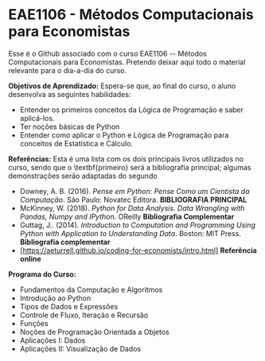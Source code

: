 # EAE1106 - Métodos Computacionais para Economistas


Esse é o Github associado com o curso EAE1106 -- Métodos Computacionais para Economistas. Pretendo deixar aqui todo o material relevante para o dia-a-dia do curso. 

**Objetivos de Aprendizado:**  Espera-se que, ao final do curso, o aluno desenvolva as seguintes habilidades:
* Entender os primeiros conceitos da Lógica de Programação e saber aplicá-los.
* Ter noções básicas de Python
* Entender como aplicar o Python e Lógica de Programação para conceitos de Estatística e Cálculo.



**Referências:** 
Esta é uma lista com os dois principais livros utilizados no curso, sendo que o \textbf{primeiro} será a bibliografia principal; algumas demonstrações serão adaptadas do segundo
* Downey, A. B. (2016). *Pense em Python: Pense Como um Cientista da Computação*. São Paulo: Novatec Editora. **BIBLIOGRAFIA PRINCIPAL**
* McKinney, W. (2018). *Python for Data Analysis. Data Wrangling with Pandas, Numpy and IPython*. OReilly **Bibliografia Complementar**
* Guttag, J.. (2014). *Introduction to Computation and Programming Using Python with Application to Understanding Data*. Boston: MIT Press. **Bibliografia complementar**
* [https://aeturrell.github.io/coding-for-economists/intro.html] **Referência online**


**Programa do Curso:**
* Fundamentos da Computação e Algoritmos
* Introdução ao Python
* Tipos de Dados e Expressões
* Controle de Fluxo, Iteração e Recursão
* Funções
* Noções de Programação  Orientada a Objetos
* Aplicações I: Dados
* Aplicações II: Visualização de Dados
